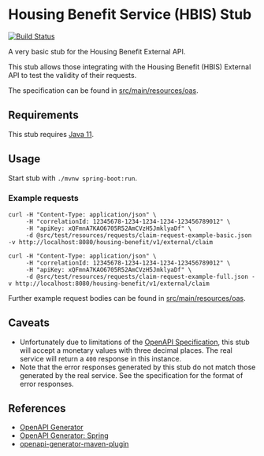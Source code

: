 # Housing Benefit Service (HBIS) Stub

[![Build Status](https://travis-ci.org/dwp/housing-benefit-service-stub.svg?branch=master)](https://travis-ci.org/dwp/housing-benefit-service-stub)

A very basic stub for the Housing Benefit External API. 

This stub allows those integrating with the Housing Benefit (HBIS) External API to test the validity of their requests.

The specification can be found in [src/main/resources/oas](src/main/resources/oas).

## Requirements

This stub requires [Java 11](http://openjdk.java.net/projects/jdk/11/).

## Usage

Start stub with `./mvnw spring-boot:run`.

### Example requests

```
curl -H "Content-Type: application/json" \
     -H "correlationId: 12345678-1234-1234-1234-123456789012" \
     -H "apiKey: xQFmnA7KAO6705R52AmCVzH5JmklyaDf" \
     -d @src/test/resources/requests/claim-request-example-basic.json -v http://localhost:8080/housing-benefit/v1/external/claim
```

```
curl -H "Content-Type: application/json" \
     -H "correlationId: 12345678-1234-1234-1234-123456789012" \
     -H "apiKey: xQFmnA7KAO6705R52AmCVzH5JmklyaDf" \
     -d @src/test/resources/requests/claim-request-example-full.json -v http://localhost:8080/housing-benefit/v1/external/claim
```

Further example request bodies can be found in [src/main/resources/oas](src/test/resources/requests).

## Caveats

* Unfortunately due to limitations of the [OpenAPI Specification](https://github.com/OAI/OpenAPI-Specification/blob/master/versions/2.0.md), this stub will accept a monetary values with three decimal places. The real service will return a `400` response in this instance.
* Note that the error responses generated by this stub do not match those generated by the real service. See the specification for the format of error responses.

## References

* [OpenAPI Generator](https://openapi-generator.tech/)
* [OpenAPI Generator: Spring](https://openapi-generator.tech/docs/generators/spring)
* [openapi-generator-maven-plugin](https://github.com/OpenAPITools/openapi-generator/tree/master/modules/openapi-generator-maven-plugin)